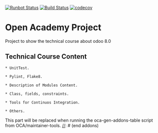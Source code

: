 [![Runbot Status](https://runbot.odoo-community.org/runbot/badge/flat/${REPO_ID}/${BRANCH_NAME}.svg)](https://runbot.odoo-community.org/runbot/repo/github-com-oca-${REPO_NAME}-${REPO_ID})
[![Build Status](https://travis-ci.org/OCA/${REPO_NAME}.svg?branch=${BRANCH_NAME})](https://travis-ci.org/OCA/${REPO_NAME})
[![codecov](https://codecov.io/gh/OCA/${REPO_NAME}/branch/${BRANCH_NAME}/graph/badge.svg)](https://codecov.io/gh/OCA/${REPO_NAME})

Open Academy Project
====================

Project to show the technical course about odoo 8.0 

Technical Course Content
------------------------

    * UnitTest.

    * Pylint, Flake8.

    * Description of Modules Content.

    * Class, fields, constraints.

    * Tools for Continuos Integration.

    * Others. 

[//]: # (addons)
This part will be replaced when running the oca-gen-addons-table script from OCA/maintainer-tools.
[//]: # (end addons)